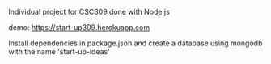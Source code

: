 Individual project for CSC309 done with Node js

demo: https://start-up309.herokuapp.com

Install dependencies in package.json and create a database using mongodb with the name 'start-up-ideas'
